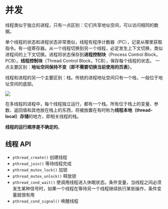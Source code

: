 # 并发

线程类似于独立的进程，只有一点区别：它们共享地址空间，可以访问相同的数据。

单个线程的状态和进程状态非常类似，线程有程序计数器（PC），记录从哪里获取指令。有一组寄存器。从一个线程切换到另一个线程，必定发生上下文切换，类似进程间的上下文切换。进程将状态保存到**进程控制块**（Process Control Block，PCB）。**线程控制块**（Thread Control Block，TCB），保存每个线程的状态。
一点主要区别：**地址空间保持不变（即不需要切换当前使用的页表）**。

线程和进程的另一个主要区别：栈。传统的进程地址空间只有一个栈，一般位于地址空间的底部。

![](process-thread.jpg)

在多线程的进程中，每个线程独立运行，都有一个栈。所有位于栈上的变量、参数、返回值和其他放在栈上的东西，将被放置在有时称为**线程本地（thread-local）存储**的地方，即相关线程的栈。

**线程的运行顺序是不确定的**。

## 线程 API

- `pthread_create()` 创建线程
- `pthread_join()` 等待线程完成
- `pthread_mutex_lock()` 加锁
- `pthread_mutex_unlock()` 释放锁
- `pthread_cond_wait()` 使调用线程进入休眠状态。条件变量，当线程之间必须发生某种信号时，如果一个线程在等待另一个线程继续执行某些操作，条件变量就很有用
- `pthread_cond_signal()` 唤醒线程
